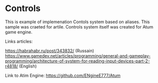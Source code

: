 # Controls

This is example of implemenation Contols system based on aliases. This sample was craeted for artile. Controls
system itself was created for Atum game engine.

Links articles:

https://habrahabr.ru/post/343832/ (Russain)
https://www.gamedev.net/articles/programming/general-and-gameplay-programming/architecture-of-system-for-reading-input-devices-part-2-r4818/ (English)

Link to Atim Engine: https://github.com/ENgineE777/Atum
